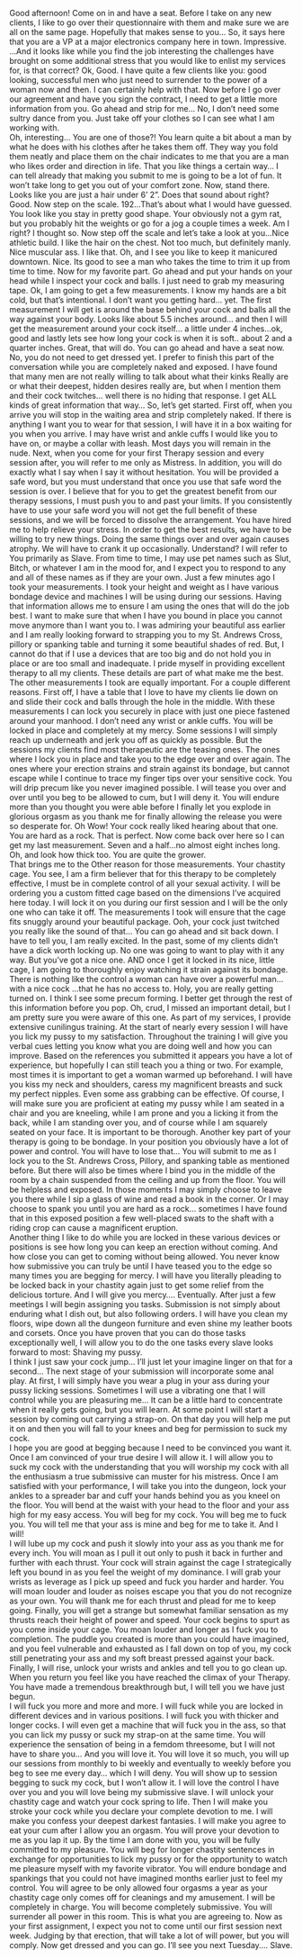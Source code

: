 Good afternoon!  Come on in and have a seat.  Before I take on any new clients, I like to go over their questionnaire with them and make sure we are all on the same page.  Hopefully that makes sense to you…
So, it says here that you are a VP at a major electronics company here in town.  Impressive.  …And it looks like while you find the job interesting the challenges have brought on some additional stress that you would like to enlist my services for, is that correct?
Ok, Good.  I have quite a few clients like you:  good looking, successful men who just need to surrender to the power of a woman now and then.  I can certainly help with that.
Now before I go over our agreement and have you sign the contract, I need to get a little more information from you.  Go ahead and strip for me... No, I don’t need some sultry dance from you.  Just take off your clothes so I can see what I am working with.  
Oh, interesting… You are one of those?!  You learn quite a bit about a man by what he does with his clothes after he takes them off.  They way you fold them neatly and place them on the chair indicates to me that you are a man who likes order and direction in life.  That you like things a certain way… I can tell already that making you submit to me is going to be a lot of fun.  It won’t take long to get you out of your comfort zone.
Now, stand there.  Looks like you are just a hair under 6’ 2”.  Does that sound about right?  Good.
Now step on the scale.  192…That’s about what I would have guessed.  You look like you stay in pretty good shape.  Your obviously not a gym rat, but you probably hit the weights or go for a jog a couple times a week.  Am I right?
I thought so.
Now step off the scale and let’s take a look at you…Nice athletic build.  I like the hair on the chest.  Not too much, but definitely manly.  Nice muscular ass.  I like that.   Oh, and I see you like to keep it manicured downtown.  Nice.  Its good to see a man who takes the time to trim it up from time to time. 
Now for my favorite part.  Go ahead and put your hands on your head while I inspect your cock and balls.  I just need to grab my measuring tape. 
Ok, I am going to get a few measurements.  I know my hands are a bit cold, but that’s intentional.  I don’t want you getting hard… yet.
The first measurement I will get is around the base behind your cock and balls all the way against your body.  Looks like about 5.5 inches around…  and then I will get the measurement around your cock itself… a little under 4 inches…ok, good and lastly lets see how long your cock is when it is soft.. about 2 and a quarter inches.  Great, that will do.  You can go ahead and have a seat now. 
No, you do not need to get dressed yet.  I prefer to finish this part of the conversation while you are completely naked and exposed.  I have found that many men are not really willing to talk about what their kinks Really are or what their deepest, hidden desires really are, but when I mention them and their cock twitches… well there is no hiding that response.    I get ALL kinds of great information that way… So, let’s get started.
First off, when you arrive you will stop in the waiting area and strip completely naked.  If there is anything I want you to wear for that session, I will have it in a box waiting for you when you arrive.  I may have wrist and ankle cuffs I would like you to have on, or maybe a collar with leash.  Most days you will remain in the nude.
Next, when you come for your first Therapy session and every session after, you will refer to me only as Mistress.  In addition, you will do exactly what I say when I say it without hesitation.  You will be provided a safe word, but you must understand that once you use that safe word the session is over.  I believe that for you to get the greatest benefit from our therapy sessions, I must push you to and past your limits.  If you consistently have to use your safe word you will not get the full benefit of these sessions, and we will be forced to dissolve the arrangement.  You have hired me to help relieve your stress.  In order to get the best results, we have to be willing to try new things.  Doing the same things over and over again causes atrophy.  We will have to crank it up occasionally. Understand?
I will refer to You primarily as Slave.  From time to time, I may use pet names such as Slut, Bitch, or whatever I am in the mood for, and I expect you to respond to any and all of these names as if they are your own.
Just a few minutes ago I took your measurements.  I took your height and weight as I have various bondage device and machines I will be using during our sessions.  Having that information allows me to ensure I am using the ones that will do the job best.   I want to make sure that when I have you bound in place you cannot move anymore than I want you to.  I was admiring your beautiful ass earlier and I am really looking forward to strapping you to my St. Andrews Cross, pillory or spanking table and turning it some beautiful shades of red.  But, I cannot do that if I use a devices that are too big and do not hold you in place or are too small and inadequate.  I pride myself in providing excellent therapy to all my clients.  These details are part of what make me the best.
The other measurements I took are equally important.  For a couple different reasons.  First off, I have a table that I love to have my clients lie down on and slide their cock and balls through the hole in the middle.  With these measurements I can lock you securely in place with just one piece fastened around your manhood.  I don’t need any wrist or ankle cuffs.  You will be locked in place and completely at my mercy.  Some sessions I will simply reach up underneath and jerk you off as quickly as possible.  But the sessions my clients find most therapeutic are the teasing ones.  The ones where I lock you in place and take you to the edge over and over again.  The ones where your erection strains and strain against its bondage, but cannot escape while I continue to trace my finger tips over your sensitive cock.  You will drip precum like you never imagined possible.  I will tease you over and over until you beg to be allowed to cum, but I will deny it.  You will endure more than you thought you were able before I finally let you explode in glorious orgasm as you thank me for finally allowing the release you were so desperate for.
Oh Wow!  Your cock really liked hearing about that one.  You are hard as a rock.  That is perfect.  Now come back over here so I can get my last measurement.
Seven and a half…no almost eight inches long.  Oh, and look how thick too.  You are quite the grower.  
That brings me to the Other reason for those measurements.  Your chastity cage.
You see, I am a firm believer that for this therapy to be completely effective, I must be in complete control of all your sexual activity.  I will be ordering you a custom fitted cage based on the dimensions I’ve acquired here today.  I will lock it on you during our first session and I will be the only one who can take it off.  The measurements I took will ensure that the cage fits snuggly around your beautiful package.
Ooh, your cock just twitched you really like the sound of that…  You can go ahead and sit back down.
I have to tell you, I am really excited.  In the past, some of my clients didn’t have a dick worth locking up.  No one was going to want to play with it any way.  But you’ve got a nice one.  AND once I get it locked in its nice, little cage, I am going to thoroughly enjoy watching it strain against its bondage.  There is nothing like the control a woman can have over a powerful man… with a nice cock …that he has no access to.
Holy, you are really getting turned on.  I think I see some precum forming.  I better get through the rest of this information before you pop.
Oh, crud, I missed an important detail, but I am pretty sure you were aware of this one.  As part of my services, I provide extensive cunilingus training.  At the start of nearly every session I will have you lick my pussy to my satisfaction.  Throughout the training I will give you verbal cues letting you know what you are doing well and how you can improve.  Based on the references you submitted it appears you have a lot of experience, but hopefully I can still teach you a thing or two.  For example, most times it is important to get a woman warmed up beforehand.  I will have you kiss my neck and shoulders, caress my magnificent breasts and suck my perfect nipples.  Even some ass grabbing can be effective.  Of course, I will make sure you are proficient at eating my pussy while I am seated in a chair and you are kneeling, while I am prone and you a licking it from the back, while I am standing over you, and of course while I am squarely seated on your face.   It is important to be thorough.
Another key part of your therapy is going to be bondage.  In your position you obviously have a lot of power and control.  You will have to lose that… You will submit to me as I lock you to the St. Andrews Cross, Pillory, and spanking table as mentioned before.  But there will also be times where I bind you in the middle of the room by a chain suspended from the ceiling and up from the floor.  You will be helpless and exposed.  In those moments I may simply choose to leave you there while I sip a glass of wine and read a book in the corner.  Or I may choose to spank you until you are hard as a rock… sometimes I have found that in this exposed position a few well-placed swats to the shaft with a riding crop can cause a magnificent eruption.  
Another thing I like to do while you are locked in these various devices or positions is see how long you can keep an erection without coming.  And how close you can get to coming without being allowed.  You never know how submissive you can truly be until I have teased you to the edge so many times you are begging for mercy.  I will have you literally pleading to be locked back in your chastity again just to get some relief from the delicious torture.   And I will give you mercy…. Eventually.
After just a few meetings I will begin assigning you tasks.  Submission is not simply about enduring what I dish out, but also following orders.  I will have you clean my floors, wipe down all the dungeon furniture and even shine my leather boots and corsets.  Once you have proven that you can do those tasks exceptionally well, I will allow you to do the one tasks every slave looks forward to most: Shaving my pussy.  
I think I just saw your cock jump… I’ll just let your imagine linger on that for a second…
The next stage of your submission will incorporate some anal play.  At first, I will simply have you wear a plug in your ass during your pussy licking sessions.  Sometimes I will use a vibrating one that I will control while you are pleasuring me… It can be a little hard to concentrate when it really gets going, but you will learn.
At some point I will start a session by coming out carrying a strap-on.  On that day you will help me put it on and then you will fall to your knees and beg for permission to suck my cock.  
I hope you are good at begging because I need to be convinced you want it.  Once I am convinced of your true desire I will allow it.  I will allow you to suck my cock with the understanding that you will worship my cock with all the enthusiasm a true submissive can muster for his mistress.  Once I am satisfied with your performance, I will take you into the dungeon, lock your ankles to a spreader bar and cuff your hands behind you as you kneel on the floor.  You will bend at the waist with your head to the floor and your ass high for my easy access.  You will beg for my cock.  You will beg me to fuck you.  You will tell me that your ass is mine and beg for me to take it.  And I will!  
I will lube up my cock and push it slowly into your ass as you thank me for every inch.  You will moan as I pull it out only to push it back in further and further with each thrust.  Your cock will strain against the cage I strategically left you bound in as you feel the weight of my dominance.  I will grab your wrists as leverage as I pick up speed and fuck you harder and harder.  You will moan louder and louder as noises escape you that you do not recognize as your own.  You will thank me for each thrust and plead for me to keep going.  Finally, you will get a strange but somewhat familiar sensation as my thrusts reach their height of power and speed.  Your cock begins to spurt as you come inside your cage.  You moan louder and longer as I fuck you to completion.  The puddle you created is more than you could have imagined, and you feel vulnerable and exhausted as I fall down on top of you, my cock still penetrating your ass and my soft breast pressed against your back.
Finally, I will rise, unlock your wrists and ankles and tell you to go clean up.  
When you return you feel like you have reached the climax of your Therapy.  You have made a tremendous breakthrough but, I will tell you we have just begun.  
I will fuck you more and more and more.  I will fuck while you are locked in different devices and in various positions.  I will fuck you with thicker and longer cocks.  I will even get a machine that will fuck you in the ass, so that you can lick my pussy or suck my strap-on at the same time.  You will experience the sensation of being in a femdom threesome, but I will not have to share you…  And you will love it.
You will love it so much, you will up our sessions from monthly to bi weekly  and eventually to weekly before you beg to see me every day… which I will deny.
You will show up to session begging to suck my cock, but I won’t allow it.  I will love the control I have over you and you will love being my submissive slave.
I will unlock your chastity cage and watch your cock spring to life.  Then I will make you stroke your cock while you declare your complete devotion to me.  I will make you confess your deepest darkest fantasies.  I will make you agree to eat your cum after I allow you an orgasm.  You will prove your devotion to me as you lap it up.
By the time I am done with you, you will be fully committed to my pleasure.  You will beg for longer chastity sentences in exchange for opportunities to lick my pussy or for the opportunity to watch me pleasure myself with my favorite vibrator.  You will endure bondage and spankings that you could not have imagined months earlier just to feel my control.  You will agree to be only allowed four orgasms a year as your chastity cage only comes off for cleanings and my amusement.
I will be completely in charge.  You will become completely submissive.  You will surrender all power in this room.  This is what you are agreeing to.
Now as your first assignment, I expect you not to come until our first session next week.  Judging by that erection, that will take a lot of will power, but you will comply.  Now get dressed and you can go.  I’ll see you next Tuesday…. Slave.
